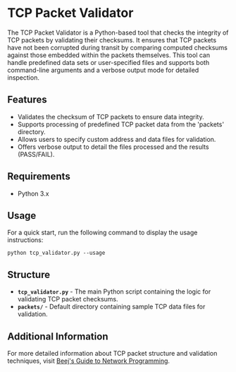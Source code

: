 # TCP Packet Validator

The TCP Packet Validator is a Python-based tool that checks the integrity of TCP packets by validating their checksums. It ensures that TCP packets have not been corrupted during transit by comparing computed checksums against those embedded within the packets themselves. This tool can handle predefined data sets or user-specified files and supports both command-line arguments and a verbose output mode for detailed inspection.


## Features
- Validates the checksum of TCP packets to ensure data integrity.
- Supports processing of predefined TCP packet data from the 'packets' directory.
- Allows users to specify custom address and data files for validation.
- Offers verbose output to detail the files processed and the results (PASS/FAIL).


## Requirements
- Python 3.x

## Usage
For a quick start, run the following command to display the usage instructions:
````
python tcp_validator.py --usage
````


## Structure
- **````tcp_validator.py````** -  The main Python script containing the logic for validating TCP packet checksums.
- **````packets/````** - Default directory containing sample TCP data files for validation.


## Additional Information
For more detailed information about TCP packet structure and validation techniques, visit [Beej's Guide to Network Programming](https://beej.us/guide/bgnet0/html/#project-validating-a-tcp-packet).
